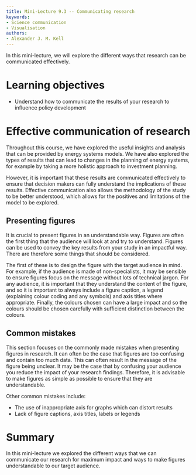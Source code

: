```yaml
---
title: Mini-Lecture 9.3 -- Communicating research
keywords:
- Science communication
- Visualisation
authors:
- Alexander J. M. Kell
---
```


In this mini-lecture, we will explore the different ways that research can be communicated effectively. 

# Learning objectives

- Understand how to communicate the results of your research to influence policy development

# Effective communication of research

Throughout this course, we have explored the useful insights and analysis that can be provided by energy systems models. We have also explored the types of results that can lead to changes in the planning of energy systems, for example by taking a more holistic approach to investment planning.

However, it is important that these results are communicated effectively to ensure that decision makers can fully understand the implications of these results. Effective communication also allows the methodology of the study to be better understood, which allows for the positives and limitations of the model to be explored.

## Presenting figures

It is crucial to present figures in an understandable way. Figures are often the first thing that the audience will look at and try to understand. Figures can be used to convey the key results from your study in an impactful way. There are therefore some things that should be considered.

The first of these is to design the figure with the target audience in mind. For example, if the audience is made of non-specialists, it may be sensible to ensure figures focus on the message without lots of technical jargon. For any audience, it is important that they understand the content of the figure, and so it is important to always include a figure caption, a legend (explaining colour coding and any symbols) and axis titles where appropriate. Finally, the colours chosen can have a large impact and so the colours should be chosen carefully with sufficient distinction between the colours.

## Common mistakes

This section focuses on the commonly made mistakes when presenting figures in research. It can often be the case that figures are too confusing and contain too much data. This can often result in the message of the figure being unclear. It may be the case that by confusing your audience you reduce the impact of your research findings. Therefore, it is advisable to make figures as simple as possible to ensure that they are understandable.

Other common mistakes include:
- The use of inappropriate axis for graphs which can distort results
- Lack of figure captions, axis titles, labels or legends


# Summary

In this mini-lecture we explored the different ways that we can communicate our research for maximum impact and ways to make figures understandable to our target audience.
 
